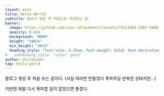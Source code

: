 ```yaml
---
layout: post
title: Hello World!
subtitle: 블로그 생성 후 처음으로 작성하는 글
banner:
  image: https://github.com/user-attachments/assets/f3c118b4-248f-4d68-81f1-f76e45a2f598
  opacity: 0.618
  background: "#000"
  height: "100vh"
  min_height: "38vh"
  heading_style: "font-size: 4.25em; font-weight: bold; text-decoration: underline"
#   subheading_style: "color: gold"
author: UncleCoder
tag: hello-world
---
```


블로그 생성 후 처음 쓰는 글이다. (사실 여러번 만들었다 폭파하길 반복한 상태지만...)

이번엔 제발 다시 폭파할 일이 없었으면 좋겠다.